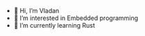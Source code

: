 - 👋 Hi, I’m Vladan
- 👀 I’m interested in Embedded programming 
- 🌱 I’m currently learning Rust


<!---
vgprod/vgprod is a ✨ special ✨ repository because its `README.md` (this file) appears on your GitHub profile.
You can click the Preview link to take a look at your changes.
--->
